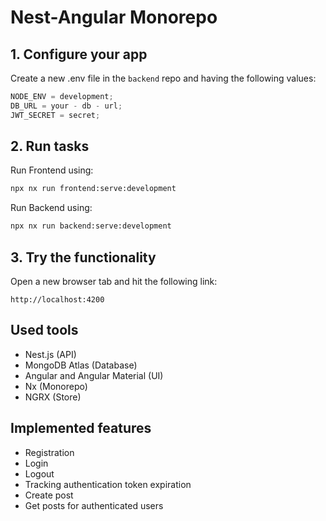 # Nest-Angular Monorepo

## 1. Configure your app

Create a new .env file in the `backend` repo and having the following values:

```javascript
NODE_ENV = development;
DB_URL = your - db - url;
JWT_SECRET = secret;
```

## 2. Run tasks

Run Frontend using:

```sh
npx nx run frontend:serve:development
```

Run Backend using:

```sh
npx nx run backend:serve:development
```

## 3. Try the functionality

Open a new browser tab and hit the following link:

```
http://localhost:4200
```

## Used tools

- Nest.js (API)
- MongoDB Atlas (Database)
- Angular and Angular Material (UI)
- Nx (Monorepo)
- NGRX (Store)

## Implemented features

- Registration
- Login
- Logout
- Tracking authentication token expiration
- Create post
- Get posts for authenticated users
